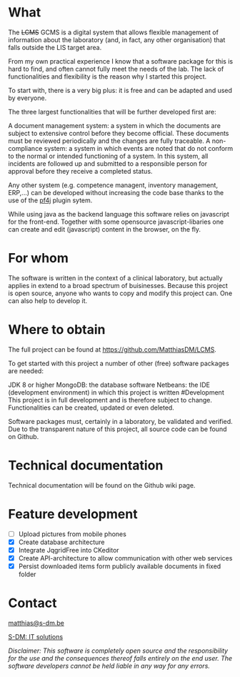 # What

The ~~LCMS~~ GCMS is a digital system that allows flexible management of information about the laboratory (and, in fact, any other organisation) that falls outside the LIS target area. 

From my own practical experience I know that a software package for this is hard to find, and often cannot fully meet the needs of the lab. The lack of functionalities and flexibility is the reason why I started this project.

To start with, there is a very big plus: it is free and can be adapted and used by everyone.

The three largest functionalities that will be further developed first are:

A document management system: a system in which the documents are subject to extensive control before they become official. These documents must be reviewed periodically and the changes are fully traceable.
A non-compliance system: a system in which events are noted that do not conform to the normal or intended functioning of a system. In this system, all incidents are followed up and submitted to a responsible person for approval before they receive a completed status.

Any other system (e.g. competence managent, inventory management, ERP,...) can be developed without increasing the code base thanks to the use of the [pf4j](https://github.com/pf4j/pf4j) plugin sytem. 

While using java as the backend language this software relies on javascript for the front-end. Together with some opensource javascript-libaries one can create and edit (javascript) content in the browser, on the fly. 


# For whom

The software is written in the context of a clinical laboratory, but actually applies in extend to a broad spectrum of buisinesses. Because this project is open source, anyone who wants to copy and modify this project can. One can also help to develop it.

# Where to obtain

The full project can be found at https://github.com/MatthiasDM/LCMS.

To get started with this project a number of other (free) software packages are needed:

JDK 8 or higher
MongoDB: the database software
Netbeans: the IDE (development environment) in which this project is written
#Development
This project is in full development and is therefore subject to change. Functionalities can be created, updated or even deleted.

Software packages must, certainly in a laboratory, be validated and verified. Due to the transparent nature of this project, all source code can be found on Github. 

# Technical documentation

Technical documentation will be found on the Github wiki page.

# Feature development

- [ ] Upload pictures from mobile phones
- [x] Create database architecture
- [x] Integrate JqgridFree into CKeditor
- [x] Create API-architecture to allow communication with other web services
- [x] Persist downloaded items form publicly available documents in fixed folder

# Contact

matthias@s-dm.be

[S-DM: IT solutions](http://www.s-dm.be/index.html?p=pages&k=title&v=LCMS)



*Disclaimer: This software is completely open source and the responsibility for the use and the consequences thereof falls entirely on the end user. The software developers cannot be held liable in any way for any errors.*
